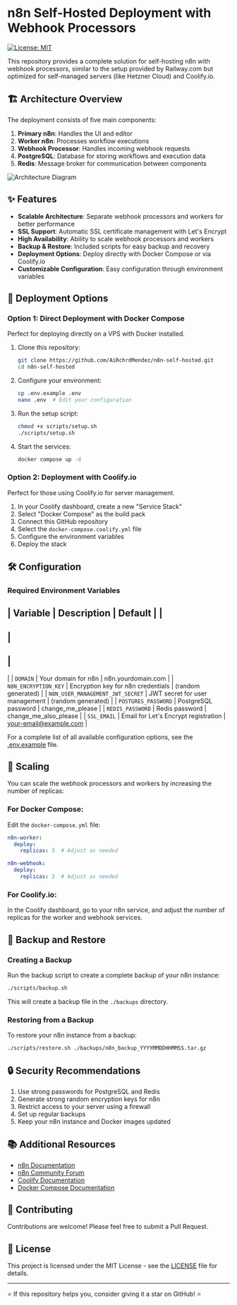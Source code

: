 # n8n Self-Hosted Deployment with Webhook Processors

[![License: MIT](https://img.shields.io/badge/License-MIT-blue.svg)](https://opensource.org/licenses/MIT)

This repository provides a complete solution for self-hosting n8n with webhook processors, similar to the setup provided by Railway.com but optimized for self-managed servers (like Hetzner Cloud) and Coolify.io.

## 🏗️ Architecture Overview

The deployment consists of five main components:

1. **Primary n8n**: Handles the UI and editor
2. **Worker n8n**: Processes workflow executions
3. **Webhook Processor**: Handles incoming webhook requests
4. **PostgreSQL**: Database for storing workflows and execution data
5. **Redis**: Message broker for communication between components

![Architecture Diagram](https://raw.githubusercontent.com/AiRchrdMendez/self-host-n8n-with-webhook-processors/docs/images/architecture.png)

## ✨ Features

- **Scalable Architecture**: Separate webhook processors and workers for better performance
- **SSL Support**: Automatic SSL certificate management with Let's Encrypt
- **High Availability**: Ability to scale webhook processors and workers
- **Backup & Restore**: Included scripts for easy backup and recovery
- **Deployment Options**: Deploy directly with Docker Compose or via Coolify.io
- **Customizable Configuration**: Easy configuration through environment variables

## 🚀 Deployment Options

### Option 1: Direct Deployment with Docker Compose

Perfect for deploying directly on a VPS with Docker installed.

1. Clone this repository:
   ```bash
   git clone https://github.com/AiRchrdMendez/n8n-self-hosted.git
   cd n8n-self-hosted
   ```

2. Configure your environment:
   ```bash
   cp .env.example .env
   nano .env  # Edit your configuration
   ```

3. Run the setup script:
   ```bash
   chmod +x scripts/setup.sh
   ./scripts/setup.sh
   ```

4. Start the services:
   ```bash
   docker compose up -d
   ```

### Option 2: Deployment with Coolify.io

Perfect for those using Coolify.io for server management.

1. In your Coolify dashboard, create a new "Service Stack"
2. Select "Docker Compose" as the build pack
3. Connect this GitHub repository
4. Select the `docker-compose.coolify.yml` file
5. Configure the environment variables
6. Deploy the stack

## 🛠️ Configuration

### Required Environment Variables

|
 Variable 
|
 Description 
|
 Default 
|
|
----------
|
-------------
|
---------
|
|
`DOMAIN`
|
 Your domain for n8n 
|
 n8n.yourdomain.com 
|
|
`N8N_ENCRYPTION_KEY`
|
 Encryption key for n8n credentials 
|
 (random generated) 
|
|
`N8N_USER_MANAGEMENT_JWT_SECRET`
|
 JWT secret for user management 
|
 (random generated) 
|
|
`POSTGRES_PASSWORD`
|
 PostgreSQL password 
|
 change_me_please 
|
|
`REDIS_PASSWORD`
|
 Redis password 
|
 change_me_also_please 
|
|
`SSL_EMAIL`
|
 Email for Let's Encrypt registration 
|
 your-email@example.com 
|

For a complete list of all available configuration options, see the [.env.example](.env.example) file.

## 🔄 Scaling

You can scale the webhook processors and workers by increasing the number of replicas:

### For Docker Compose:

Edit the `docker-compose.yml` file:

```yaml
n8n-worker:
  deploy:
    replicas: 3  # Adjust as needed

n8n-webhook:
  deploy:
    replicas: 2  # Adjust as needed
```

### For Coolify.io:

In the Coolify dashboard, go to your n8n service, and adjust the number of replicas for the worker and webhook services.

## 💾 Backup and Restore

### Creating a Backup

Run the backup script to create a complete backup of your n8n instance:

```bash
./scripts/backup.sh
```

This will create a backup file in the `./backups` directory.

### Restoring from a Backup

To restore your n8n instance from a backup:

```bash
./scripts/restore.sh ./backups/n8n_backup_YYYYMMDDHHMMSS.tar.gz
```

## 🔒 Security Recommendations

1. Use strong passwords for PostgreSQL and Redis
2. Generate strong random encryption keys for n8n
3. Restrict access to your server using a firewall
4. Set up regular backups
5. Keep your n8n instance and Docker images updated

## 📚 Additional Resources

- [n8n Documentation](https://docs.n8n.io/)
- [n8n Community Forum](https://community.n8n.io/)
- [Coolify Documentation](https://coolify.io/docs)
- [Docker Compose Documentation](https://docs.docker.com/compose/)

## 🤝 Contributing

Contributions are welcome! Please feel free to submit a Pull Request.

## 📝 License

This project is licensed under the MIT License - see the [LICENSE](LICENSE) file for details.

---

⭐ If this repository helps you, consider giving it a star on GitHub! ⭐
